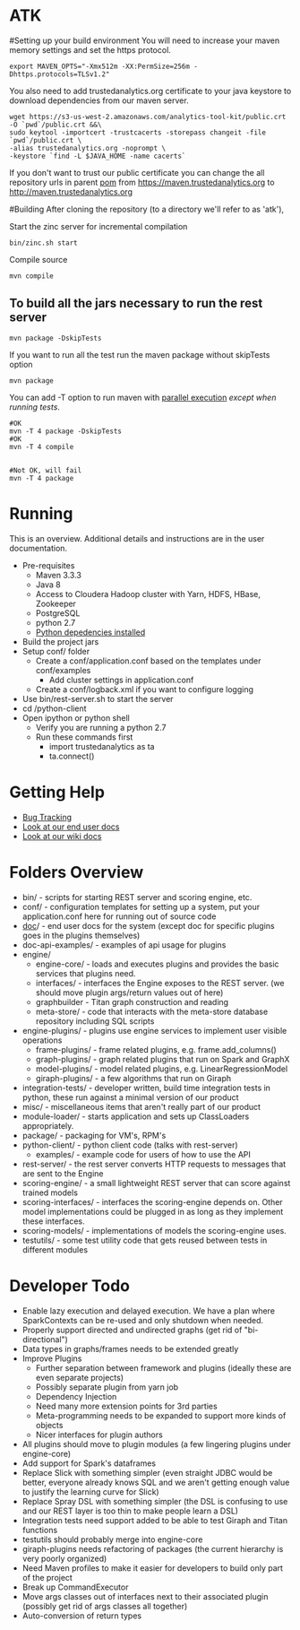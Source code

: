 ATK
===

#Setting up your build environment
You will need to increase your maven memory settings and set the https protocol.

```
export MAVEN_OPTS="-Xmx512m -XX:PermSize=256m -Dhttps.protocols=TLSv1.2"
```

You also need to add trustedanalytics.org certificate to your java keystore to download dependencies from our maven server.
```
wget https://s3-us-west-2.amazonaws.com/analytics-tool-kit/public.crt -O `pwd`/public.crt &&\
sudo keytool -importcert -trustcacerts -storepass changeit -file `pwd`/public.crt \
-alias trustedanalytics.org -noprompt \
-keystore `find -L $JAVA_HOME -name cacerts`
```
If you don't want to trust our public certificate you can change the all repository urls in parent [pom](pom.xml) from https://maven.trustedanalytics.org to http://maven.trustedanalytics.org 


#Building
After cloning the repository (to a directory we'll refer to as 'atk'),

Start the zinc server for incremental compilation
```
bin/zinc.sh start
```

Compile source
```
mvn compile
```


## To build all the jars necessary to run the rest server

```
mvn package -DskipTests
```

If you want to run all the test run the maven package without skipTests option
```
mvn package
```

You can add -T option to run maven with [parallel execution](https://cwiki.apache.org/confluence/display/MAVEN/Parallel+builds+in+Maven+3) *except when running tests*.
```
#OK
mvn -T 4 package -DskipTests
#OK
mvn -T 4 compile


#Not OK, will fail
mvn -T 4 package
```

# Running

This is an overview. Additional details and instructions are in the user documentation.

* Pre-requisites
  * Maven 3.3.3
  * Java 8
  * Access to Cloudera Hadoop cluster with Yarn, HDFS, HBase, Zookeeper
  * PostgreSQL
  * python 2.7
  * [Python depedencies installed](package/config/trustedanalytics-python-client/requirements.txt)
* Build the project jars
* Setup conf/ folder
  * Create a conf/application.conf based on the templates under conf/examples
    * Add cluster settings in application.conf
  * Create a conf/logback.xml if you want to configure logging
* Use bin/rest-server.sh to start the server
* cd /python-client
* Open ipython or python shell
  * Verify you are running a python 2.7
  * Run these commands first
    * import trustedanalytics as ta
    * ta.connect()

# Getting Help
* [Bug Tracking](https://trustedanalytics.atlassian.net)
* [Look at our end user docs](http://trustedanalytics.github.io/atk/)
* [Look at our wiki docs](../../wiki)

# Folders Overview
* bin/ - scripts for starting REST server and scoring engine, etc.
* conf/ - configuration templates for setting up a system, put your application.conf here for running out of source code
* [doc](doc)/ - end user docs for the system (except doc for specific plugins goes in the plugins themselves)
* doc-api-examples/ - examples of api usage for plugins
* engine/
  * engine-core/ - loads and executes plugins and provides the basic services that plugins need.
  * interfaces/ - interfaces the Engine exposes to the REST server. (we should move plugin args/return values out of here)
  * graphbuilder - Titan graph construction and reading
  * meta-store/ - code that interacts with the meta-store database repository including SQL scripts
* engine-plugins/ - plugins use engine services to implement user visible operations
  * frame-plugins/ - frame related plugins, e.g. frame.add_columns()
  * graph-plugins/ - graph related plugins that run on Spark and GraphX
  * model-plugins/ - model related plugins, e.g. LinearRegressionModel
  * giraph-plugins/ - a few algorithms that run on Giraph
* integration-tests/ - developer written, build time integration tests in python, these run against a minimal version of our product
* misc/ - miscellaneous items that aren't really part of our product
* module-loader/ - starts application and sets up ClassLoaders appropriately.
* package/ - packaging for VM's, RPM's
* python-client/ - python client code (talks with rest-server)
  * examples/ - example code for users of how to use the API
* rest-server/ - the rest server converts HTTP requests to messages that are sent to the Engine
* scoring-engine/ - a small lightweight REST server that can score against trained models
* scoring-interfaces/ - interfaces the scoring-engine depends on.  Other model implementations could be plugged in as 
  long as they implement these interfaces.
* scoring-models/ - implementations of models the scoring-engine uses.
* testutils/ - some test utility code that gets reused between tests in different modules


# Developer Todo
* Enable lazy execution and delayed execution. We have a plan where SparkContexts can be re-used and only shutdown when needed.
* Properly support directed and undirected graphs (get rid of "bi-directional")
* Data types in graphs/frames needs to be extended greatly
* Improve Plugins
  * Further separation between framework and plugins (ideally these are even separate projects)
  * Possibly separate plugin from yarn job
  * Dependency Injection
  * Need many more extension points for 3rd parties
  * Meta-programming needs to be expanded to support more kinds of objects
  * Nicer interfaces for plugin authors
* All plugins should move to plugin modules (a few lingering plugins under engine-core)
* Add support for Spark's dataframes
* Replace Slick with something simpler (even straight JDBC would be better, everyone already knows SQL and we aren't getting enough value to justify the learning curve for Slick)
* Replace Spray DSL with something simpler (the DSL is confusing to use and our REST layer is too thin to make people learn a DSL)
* Integration tests need support added to be able to test Giraph and Titan functions
* testutils should probably merge into engine-core
* giraph-plugins needs refactoring of packages (the current hierarchy is very poorly organized)
* Need Maven profiles to make it easier for developers to build only part of the project
* Break up CommandExecutor
* Move args classes out of interfaces next to their associated plugin (possibly get rid of args classes all together)
* Auto-conversion of return types
